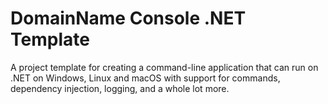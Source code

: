 # DomainName Console .NET Template

A project template for creating a command-line application that can run on .NET on Windows, Linux and macOS with support for commands, dependency injection, logging, and a whole lot more.
